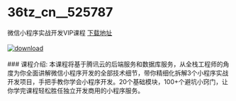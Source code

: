 # 36tz_cn__525787
微信小程序实战开发VIP课程
[下载地址](http://www.36tz.cn/article/525787 "下载地址")
<br/></br>[![download](http://36tz.cn/muke_img/2019_07_1-64-300x167.png "下载地址")](http://www.36tz.cn/article/525787 "下载地址")
<br/></br>### 课程介绍:
本课程将基于腾讯云的后端服务和数据库服务，从全栈工程师的角度为你全面讲解微信小程序开发的全部技术细节，带你精细化拆解3个小程序实战开发项目，手把手教你学会小程序开发。20个基础模块，100+个避坑小窍门，让你学完课程轻松胜任独立开发商用的小程序服务。



